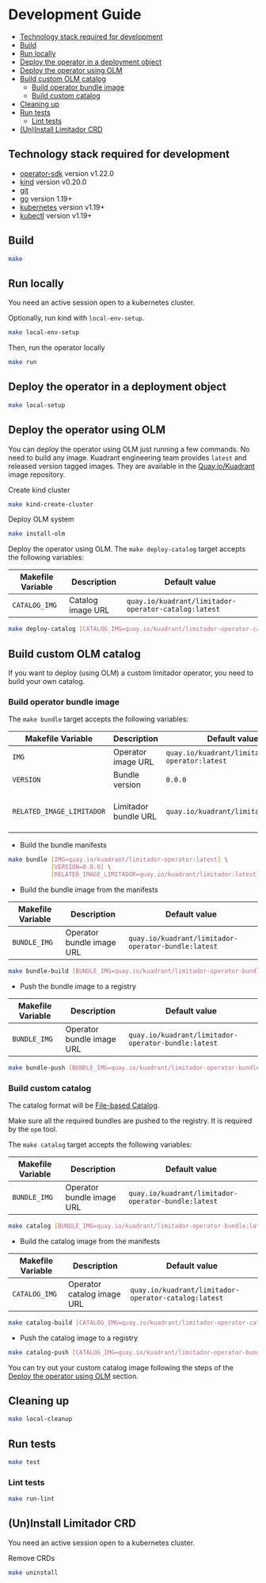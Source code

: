 # Development Guide

<!--ts-->
   * [Technology stack required for development](#technology-stack-required-for-development)
   * [Build](#build)
   * [Run locally](#run-locally)
   * [Deploy the operator in a deployment object](#deploy-the-operator-in-a-deployment-object)
   * [Deploy the operator using OLM](#deploy-the-operator-using-olm)
   * [Build custom OLM catalog](#build-custom-olm-catalog)
      * [Build operator bundle image](#build-operator-bundle-image)
      * [Build custom catalog](#build-custom-catalog)
   * [Cleaning up](#cleaning-up)
   * [Run tests](#run-tests)
      * [Lint tests](#lint-tests)
   * [(Un)Install Limitador CRD](#uninstall-limitador-crd)

<!-- Created by https://github.com/ekalinin/github-markdown-toc -->

<!--te-->

## Technology stack required for development

* [operator-sdk] version v1.22.0
* [kind] version v0.20.0
* [git][git_tool]
* [go] version 1.19+
* [kubernetes] version v1.19+
* [kubectl] version v1.19+

## Build

```sh
make
```

## Run locally

You need an active session open to a kubernetes cluster.

Optionally, run kind with `local-env-setup`.

```sh
make local-env-setup
```

Then, run the operator locally

```sh
make run
```

## Deploy the operator in a deployment object

```sh
make local-setup
```

## Deploy the operator using OLM

You can deploy the operator using OLM just running a few commands.
No need to build any image. Kuadrant engineering team provides `latest` and
released version tagged images. They are available in
the [Quay.io/Kuadrant](https://quay.io/organization/kuadrant) image repository.

Create kind cluster

```sh
make kind-create-cluster
```

Deploy OLM system

```sh
make install-olm
```

Deploy the operator using OLM. The `make deploy-catalog` target accepts the following variables:

| **Makefile Variable** | **Description**   | **Default value**                                    |
|-----------------------|-------------------|------------------------------------------------------|
| `CATALOG_IMG`         | Catalog image URL | `quay.io/kuadrant/limitador-operator-catalog:latest` |

```sh
make deploy-catalog [CATALOG_IMG=quay.io/kuadrant/limitador-operator-catalog:latest]
```

## Build custom OLM catalog

If you want to deploy (using OLM) a custom limitador operator, you need to build your own catalog.

### Build operator bundle image

The `make bundle` target accepts the following variables:

| **Makefile Variable**     | **Description**      | **Default value**                            | **Notes**                                                                |
|---------------------------|----------------------|----------------------------------------------|--------------------------------------------------------------------------|
| `IMG`                     | Operator image URL   | `quay.io/kuadrant/limitador-operator:latest` |                                                                          |
| `VERSION`                 | Bundle version       | `0.0.0`                                      |                                                                          |
| `RELATED_IMAGE_LIMITADOR` | Limitador bundle URL | `quay.io/kuadrant/limitador:latest`          | `LIMITADOR_VERSION` var could be use to build this URL providing the tag |

* Build the bundle manifests

```bash
make bundle [IMG=quay.io/kuadrant/limitador-operator:latest] \
            [VERSION=0.0.0] \
            [RELATED_IMAGE_LIMITADOR=quay.io/kuadrant/limitador:latest]
```

* Build the bundle image from the manifests

| **Makefile Variable** | **Description**           | **Default value**                                   |
|-----------------------|---------------------------|-----------------------------------------------------|
| `BUNDLE_IMG`          | Operator bundle image URL | `quay.io/kuadrant/limitador-operator-bundle:latest` |

```sh
make bundle-build [BUNDLE_IMG=quay.io/kuadrant/limitador-operator-bundle:latest]
```

* Push the bundle image to a registry

| **Makefile Variable** | **Description**           | **Default value**                                   |
|-----------------------|---------------------------|-----------------------------------------------------|
| `BUNDLE_IMG`          | Operator bundle image URL | `quay.io/kuadrant/limitador-operator-bundle:latest` |

```sh
make bundle-push [BUNDLE_IMG=quay.io/kuadrant/limitador-operator-bundle:latest]
```

### Build custom catalog

The catalog format will be [File-based Catalog](https://olm.operatorframework.io/docs/reference/file-based-catalogs/).

Make sure all the required bundles are pushed to the registry. It is required by the `opm` tool.

The `make catalog` target accepts the following variables:

| **Makefile Variable** | **Description**           | **Default value**                                   |
|-----------------------|---------------------------|-----------------------------------------------------|
| `BUNDLE_IMG`          | Operator bundle image URL | `quay.io/kuadrant/limitador-operator-bundle:latest` |

```sh
make catalog [BUNDLE_IMG=quay.io/kuadrant/limitador-operator-bundle:latest]
```

* Build the catalog image from the manifests

| **Makefile Variable** | **Description**            | **Default value**                                    |
|-----------------------|----------------------------|------------------------------------------------------|
| `CATALOG_IMG`         | Operator catalog image URL | `quay.io/kuadrant/limitador-operator-catalog:latest` |

```sh
make catalog-build [CATALOG_IMG=quay.io/kuadrant/limitador-operator-catalog:latest]
```

* Push the catalog image to a registry

```sh
make catalog-push [CATALOG_IMG=quay.io/kuadrant/limitador-operator-bundle:latest]
```

You can try out your custom catalog image following the steps of the
[Deploy the operator using OLM](#deploy-the-operator-using-olm) section.

## Cleaning up

```sh
make local-cleanup
```

## Run tests

```sh
make test
```

### Lint tests

```sh
make run-lint
```

## (Un)Install Limitador CRD

You need an active session open to a kubernetes cluster.

Remove CRDs

```sh
make uninstall
```

[git_tool]:https://git-scm.com/downloads
[operator-sdk]:https://github.com/operator-framework/operator-sdk
[go]:https://golang.org/
[kind]:https://kind.sigs.k8s.io/
[kubernetes]:https://kubernetes.io/
[kubectl]:https://kubernetes.io/docs/tasks/tools/#kubectl
